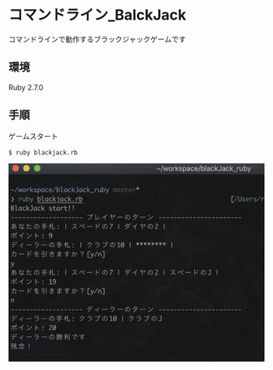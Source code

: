 # コマンドライン_BalckJack

コマンドラインで動作するブラックジャックゲームです

## 環境
Ruby 2.7.0

## 手順

ゲームスタート
```bash
$ ruby blackjack.rb
```

![](./image/blackjack.png)